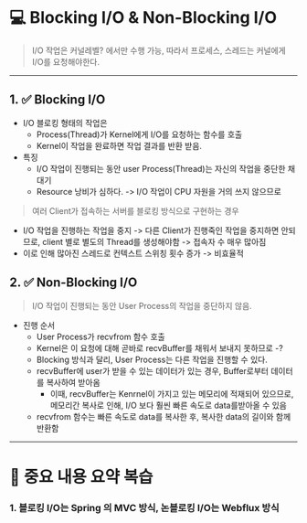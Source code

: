 # 💻 Blocking I/O & Non-Blocking I/O

> I/O 작업은 커널레벨? 에서만 수행 가능, 따라서 프로세스, 스레드는 커널에게 I/O를 요청해야한다.


---


## 1. ✅ Blocking I/O

- I/O 블로킹 형태의 작업은
    - Process(Thread)가 Kernel에게 I/O를 요청하는 함수를 호출
    - Kernel이 작업을 완료하면 작업 결과를 반환 받음.
- 특징
  - I/O 작업이 진행되는 동안 user Process(Thread)는 자신의 작업을 중단한 채 대기
  - Resource 낭비가 심하다. -> I/O 작업이 CPU 자원을 거의 쓰지 않으므로

> 여러 Client가 접속하는 서버를 블로킹 방식으로 구현하는 경우
- I/O 작업을 진행하는 작업을 중지 -> 다른 Client가 진행죽인 작업을 중지하면 안되므로, client 별로 별도의 Thread를 생성해야함 -> 접속자 수 매우 많아짐
- 이로 인해 많아진 스레드로 컨텍스트 스위칭 횟수 증가 -> 비효율적



## 2. ✅  Non-Blocking I/O
> I/O 작업이 진행되는 동안 User Process의 작업을 중단하지 않음.
- 진행 순서
  - User Process가 recvfrom 함수 호출
  - Kernel은 이 요청에 대해 곧바로 recvBuffer를 채워서 보내지 못하므로  -?
  - Blocking 방식과 달리, User Process는 다른 작업을 진행할 수 있다.
  - recvBuffer에 user가 받을 수 있는 데이터가 있는 경우, Buffer로부터 데이터를 복사하여 받아옴
    - 이때, recvBuffer는 Kenrnel이 가지고 있는 메모리에 적재되어 있으므로, 메모리간 복사로 인해, I/O 보다 훨씬 빠른 속도로 data를받아올 수 있음
  - recvfrom 함수는 빠른 속도로 data를 복사한 후, 복사한 data의 길이와 함께 반환함



---

# 🤔 중요 내용 요약 복습

### 1. 블로킹 I/O는 Spring 의 MVC 방식, 논블로킹 I/O는 Webflux 방식


